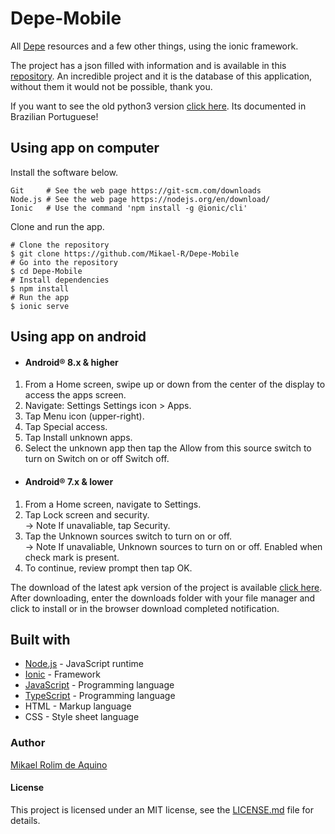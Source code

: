 # Depe-Mobile #

All [Depe](https://github.com/Mikael-R/Depe) resources and a few other things, using the ionic framework.

The project has a json filled with information and is available in this [repository](https://github.com/Bowserinator/Periodic-Table-JSON). An incredible project and it is the database of this application, without them it would not be possible, thank you.

If you want to see the old python3 version [click here](https://github.com/Mikael-R/Depe). Its documented in Brazilian Portuguese!

## Using app on computer ##

Install the software below.
```
Git     # See the web page https://git-scm.com/downloads
Node.js # See the web page https://nodejs.org/en/download/
Ionic   # Use the command 'npm install -g @ionic/cli'
```
Clone and run the app.
```
# Clone the repository
$ git clone https://github.com/Mikael-R/Depe-Mobile
# Go into the repository
$ cd Depe-Mobile
# Install dependencies
$ npm install
# Run the app
$ ionic serve
```
## Using app on android ##

* #### Android® 8.x & higher ####
1. From a Home screen, swipe up or down from the center of the display to access the apps screen.
2. Navigate: Settings Settings icon > Apps.
3. Tap Menu icon (upper-right).
4. Tap Special access.
5. Tap Install unknown apps.
6. Select the unknown app then tap the Allow from this source switch to turn on Switch on or off Switch off.

* #### Android® 7.x & lower ####
1. From a Home screen, navigate to Settings.
2. Tap Lock screen and security.<br>
   → Note If unavaliable, tap Security.
4. Tap the Unknown sources switch to turn on or off.<br>
   → Note If unavaliable, Unknown sources to turn on or off. Enabled when check mark is present.
6. To continue, review prompt then tap OK.

The download of the latest apk version of the project is available [click here](https://github.com/Mikael-R/depe-mobile/releases/download/v1.0.0/Depe-Mobile.apk). After downloading, enter the downloads folder with your file manager and click to install or in the browser download completed notification.

## Built with ##

* [Node.js](https://nodejs.org/en/) - JavaScript runtime
* [Ionic](https://ionicframework.com/) - Framework
* [JavaScript](https://www.javascript.com/) - Programming language
* [TypeScript](https://www.typescriptlang.org/) - Programming language
* HTML - Markup language
* CSS - Style sheet language

### Author ###

[Mikael Rolim de Aquino](https://github.com/Mikael-R/)

#### License ####

This project is licensed under an MIT license, see the [LICENSE.md](LICENSE.md) file for details.
